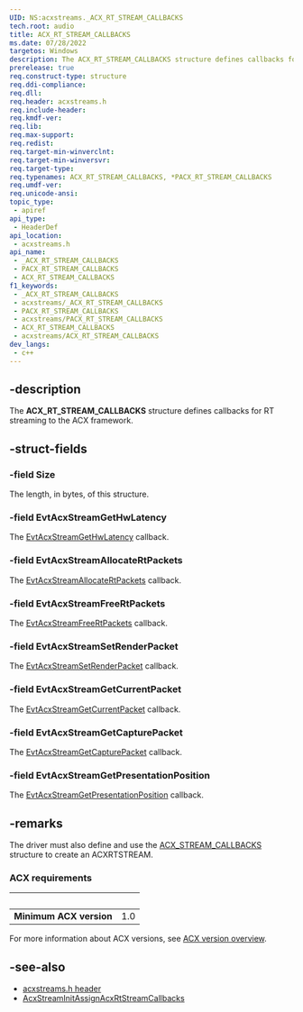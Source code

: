 ```yaml
---
UID: NS:acxstreams._ACX_RT_STREAM_CALLBACKS
tech.root: audio
title: ACX_RT_STREAM_CALLBACKS
ms.date: 07/28/2022
targetos: Windows
description: The ACX_RT_STREAM_CALLBACKS structure defines callbacks for RT streaming to the ACX framework. 
prerelease: true
req.construct-type: structure
req.ddi-compliance: 
req.dll: 
req.header: acxstreams.h
req.include-header: 
req.kmdf-ver: 
req.lib: 
req.max-support: 
req.redist: 
req.target-min-winverclnt: 
req.target-min-winversvr: 
req.target-type: 
req.typenames: ACX_RT_STREAM_CALLBACKS, *PACX_RT_STREAM_CALLBACKS
req.umdf-ver: 
req.unicode-ansi: 
topic_type:
 - apiref
api_type:
 - HeaderDef
api_location:
 - acxstreams.h
api_name:
 - _ACX_RT_STREAM_CALLBACKS
 - PACX_RT_STREAM_CALLBACKS
 - ACX_RT_STREAM_CALLBACKS
f1_keywords:
 - _ACX_RT_STREAM_CALLBACKS
 - acxstreams/_ACX_RT_STREAM_CALLBACKS
 - PACX_RT_STREAM_CALLBACKS
 - acxstreams/PACX_RT_STREAM_CALLBACKS
 - ACX_RT_STREAM_CALLBACKS
 - acxstreams/ACX_RT_STREAM_CALLBACKS
dev_langs:
 - c++
---
```


## -description

The **ACX_RT_STREAM_CALLBACKS** structure defines callbacks for RT streaming to the ACX framework. 

## -struct-fields

### -field Size

The length, in bytes, of this structure.

### -field EvtAcxStreamGetHwLatency

The [EvtAcxStreamGetHwLatency](nc-acxstreams-evt_acx_stream_get_hw_latency.md) callback.

### -field EvtAcxStreamAllocateRtPackets

The [EvtAcxStreamAllocateRtPackets](nc-acxstreams-evt_acx_stream_allocate_rtpackets.md) callback.

### -field EvtAcxStreamFreeRtPackets

The [EvtAcxStreamFreeRtPackets](nc-acxstreams-evt_acx_stream_free_rtpackets.md) callback.

### -field EvtAcxStreamSetRenderPacket

The [EvtAcxStreamSetRenderPacket](nc-acxstreams-evt_acx_stream_set_render_packet.md) callback.

### -field EvtAcxStreamGetCurrentPacket

The [EvtAcxStreamGetCurrentPacket](nc-acxstreams-evt_acx_stream_get_current_packet.md) callback.

### -field EvtAcxStreamGetCapturePacket

The [EvtAcxStreamGetCapturePacket](nc-acxstreams-evt_acx_stream_get_capture_packet.md) callback.

### -field EvtAcxStreamGetPresentationPosition

The [EvtAcxStreamGetPresentationPosition](nc-acxstreams-evt_acx_stream_get_presentation_position.md) callback.

## -remarks

The driver must also define and use the [ACX_STREAM_CALLBACKS](ns-acxstreams-acx_stream_callbacks.md) structure to create an ACXRTSTREAM.

### ACX requirements

| &nbsp; | &nbsp; |
| ---- |:---- |
| **Minimum ACX version** | 1.0 |

For more information about ACX versions, see [ACX version overview](/windows-hardware/drivers/audio/acx-version-overview).

## -see-also

- [acxstreams.h header](index.md)
- [AcxStreamInitAssignAcxRtStreamCallbacks](nf-acxstreams-acxstreaminitassignacxrtstreamcallbacks.md)

